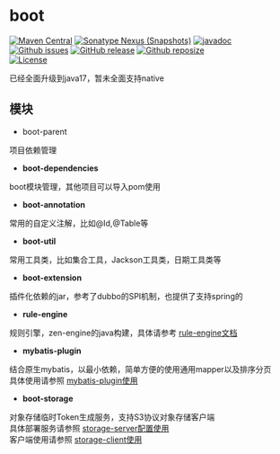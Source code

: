 # boot

[![Maven Central](https://img.shields.io/maven-central/v/com.workoss.boot/boot-dependencies.svg?label=Maven%20Central)](https://search.maven.org/search?q=g:com.workoss.boot)
[![Sonatype Nexus (Snapshots)](https://img.shields.io/nexus/s/com.workoss.boot/boot-dependencies?server=https%3A%2F%2Foss.sonatype.org)](https://oss.sonatype.org/content/repositories/snapshots/com/workoss/boot/)
[![javadoc](https://javadoc.io/badge2/com.workoss.boot/boot-util/javadoc.svg)](https://javadoc.io/doc/com.workoss.boot/boot-util)  
[![Github issues](https://img.shields.io/github/issues-raw/workoss/boot.svg)](https://github.com/workoss/boot/issues)
[![GitHub release](https://img.shields.io/github/release/workoss/boot.svg)](https://github.com/workoss/boot/releases)
[![Github reposize](https://img.shields.io/github/repo-size/workoss/boot)](https://github.com/workoss/boot)  
[![License](https://img.shields.io/badge/license-Apache%202-4EB1BA.svg)](https://www.apache.org/licenses/LICENSE-2.0.html)

已经全面升级到java17，暂未全面支持native

## 模块

* boot-parent

项目依赖管理

* **boot-dependencies**

boot模块管理，其他项目可以导入pom使用

* **boot-annotation**

常用的自定义注解，比如@Id,@Table等

* **boot-util**

常用工具类，比如集合工具，Jackson工具类，日期工具类等

* **boot-extension**

插件化依赖的jar，参考了dubbo的SPI机制，也提供了支持spring的

* **rule-engine**

规则引擎，zen-engine的java构建，具体请参考 [rule-engine文档](./doc/rule-engine.md)

* **mybatis-plugin**

结合原生mybatis，以最小依赖，简单方便的使用通用mapper以及排序分页  
具体使用请参照 [mybatis-plugin使用](./doc/mybatis-plugin.md)

* **boot-storage**

对象存储临时Token生成服务，支持S3协议对象存储客户端  
具体部署服务请参照 [storage-server配置使用](./doc/storage-server.md)  
客户端使用请参照 [storage-client使用](./doc/storage-client.md)

